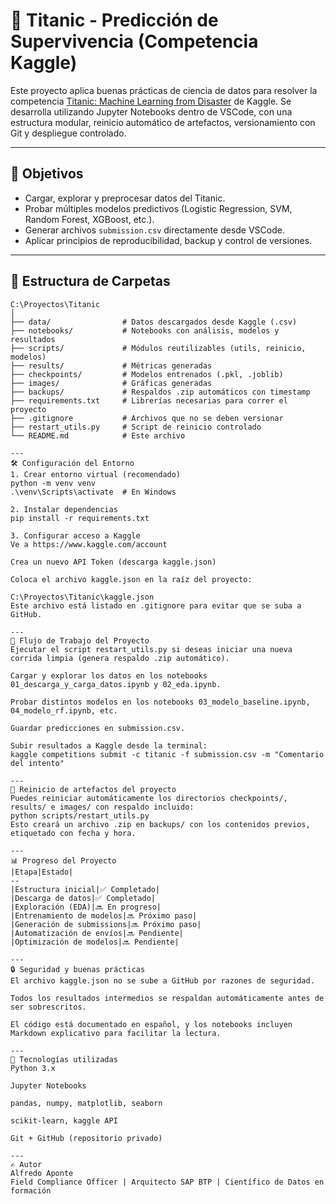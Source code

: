 ﻿# 🚢 Titanic - Predicción de Supervivencia (Competencia Kaggle)

Este proyecto aplica buenas prácticas de ciencia de datos para resolver la competencia [Titanic: Machine Learning from Disaster](https://www.kaggle.com/competitions/titanic/) de Kaggle. Se desarrolla utilizando Jupyter Notebooks dentro de VSCode, con una estructura modular, reinicio automático de artefactos, versionamiento con Git y despliegue controlado.

---

## 🧠 Objetivos

- Cargar, explorar y preprocesar datos del Titanic.
- Probar múltiples modelos predictivos (Logistic Regression, SVM, Random Forest, XGBoost, etc.).
- Generar archivos `submission.csv` directamente desde VSCode.
- Aplicar principios de reproducibilidad, backup y control de versiones.

---

## 📁 Estructura de Carpetas

```plaintext
C:\Proyectos\Titanic
│
├── data/                # Datos descargados desde Kaggle (.csv)
├── notebooks/           # Notebooks con análisis, modelos y resultados
├── scripts/             # Módulos reutilizables (utils, reinicio, modelos)
├── results/             # Métricas generadas
├── checkpoints/         # Modelos entrenados (.pkl, .joblib)
├── images/              # Gráficas generadas
├── backups/             # Respaldos .zip automáticos con timestamp
├── requirements.txt     # Librerías necesarias para correr el proyecto
├── .gitignore           # Archivos que no se deben versionar
├── restart_utils.py     # Script de reinicio controlado
└── README.md            # Este archivo

---
🛠️ Configuración del Entorno
1. Crear entorno virtual (recomendado)
python -m venv venv
.\venv\Scripts\activate  # En Windows

2. Instalar dependencias
pip install -r requirements.txt

3. Configurar acceso a Kaggle
Ve a https://www.kaggle.com/account

Crea un nuevo API Token (descarga kaggle.json)

Coloca el archivo kaggle.json en la raíz del proyecto:

C:\Proyectos\Titanic\kaggle.json
Este archivo está listado en .gitignore para evitar que se suba a GitHub.

---
🚀 Flujo de Trabajo del Proyecto
Ejecutar el script restart_utils.py si deseas iniciar una nueva corrida limpia (genera respaldo .zip automático).

Cargar y explorar los datos en los notebooks 01_descarga_y_carga_datos.ipynb y 02_eda.ipynb.

Probar distintos modelos en los notebooks 03_modelo_baseline.ipynb, 04_modelo_rf.ipynb, etc.

Guardar predicciones en submission.csv.

Subir resultados a Kaggle desde la terminal:
kaggle competitions submit -c titanic -f submission.csv -m "Comentario del intento"

---
🧪 Reinicio de artefactos del proyecto
Puedes reiniciar automáticamente los directorios checkpoints/, results/ e images/ con respaldo incluido:
python scripts/restart_utils.py
Esto creará un archivo .zip en backups/ con los contenidos previos, etiquetado con fecha y hora.

---
📊 Progreso del Proyecto
|Etapa|Estado|
--
|Estructura inicial|✅ Completado|
|Descarga de datos|✅ Completado|
|Exploración (EDA)|🔜 En progreso|
|Entrenamiento de modelos|🔜 Próximo paso|
|Generación de submissions|🔜 Próximo paso|
|Automatización de envíos|🔜 Pendiente|
|Optimización de modelos|🔜 Pendiente|

---
🔒 Seguridad y buenas prácticas
El archivo kaggle.json no se sube a GitHub por razones de seguridad.

Todos los resultados intermedios se respaldan automáticamente antes de ser sobrescritos.

El código está documentado en español, y los notebooks incluyen Markdown explicativo para facilitar la lectura.

---
🧠 Tecnologías utilizadas
Python 3.x

Jupyter Notebooks

pandas, numpy, matplotlib, seaborn

scikit-learn, kaggle API

Git + GitHub (repositorio privado)

---
✍️ Autor
Alfredo Aponte
Field Compliance Officer | Arquitecto SAP BTP | Científico de Datos en formación